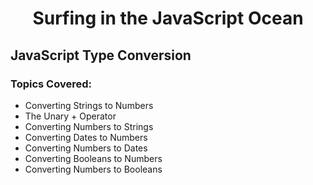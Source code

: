 <h1 align= "center">Surfing in the JavaScript Ocean</h1>

## JavaScript Type Conversion

### Topics Covered:

- Converting Strings to Numbers
- The Unary + Operator
- Converting Numbers to Strings
- Converting Dates to Numbers
- Converting Numbers to Dates
- Converting Booleans to Numbers
- Converting Numbers to Booleans
